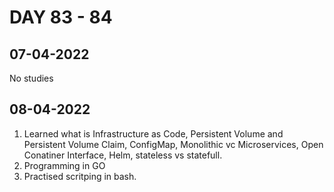 # DAY 83 - 84
## 07-04-2022
No studies

## 08-04-2022
1. Learned what is Infrastructure as Code, Persistent Volume and Persistent Volume Claim, ConfigMap, Monolithic vc Microservices, Open Conatiner Interface, Helm, stateless vs statefull.
2. Programming in GO
3. Practised scritping in bash. 
